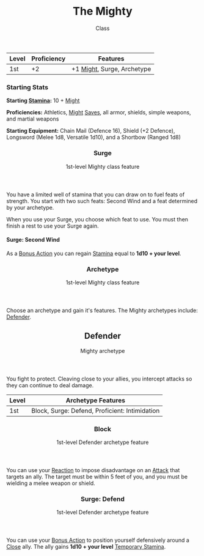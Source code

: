 <header>

# The Mighty

<p class="subheading">Class</p>

</header>

| Level | Proficiency | Features  |
| ----  | ----------- |- |
| 1st   | +2          | +1 [Might](pages/characters/attributes.md?id=might), Surge, Archetype |

### Starting Stats

**Starting [Stamina](pages/combat/stamina.md):** 10 + [Might](pages/characters/attributes.md?id=might)

**Proficiencies:** Athletics, [Might](pages/characters/attributes.md?id=might) [Saves](pages/rules/rolling/saves.md), all armor, shields, simple weapons, and martial weapons

**Starting Equipment:** Chain Mail (Defence 16), Shield (+2 Defence), Longsword (Melee 1d8, Versatile 1d10), and a Shortbow (Ranged 1d8)

<header>

### Surge

<p class="subheading">1st-level Mighty class feature</p>

</header>

You have a limited well of stamina that you can draw on to fuel feats of strength. You start with two such feats: Second Wind and a feat determined by your archetype.

When you use your Surge, you choose which feat to use. You must then finish a rest to use your Surge again.

#### Surge: Second Wind

As a [Bonus Action](pages/combat/bonus-actions.md) you can regain [Stamina](pages/combat/stamina.md) equal to **1d10 + your level**.

<header>

### Archetype

<p class="subheading">1st-level Mighty class feature</p>

</header>

Choose an archetype and gain it's features. The Mighty archetypes include: [Defender](pages/classes/mighty.md?id=defender).

<header>

## Defender

<p class="subheading">Mighty archetype</p>

</header>

You fight to protect. Cleaving close to your allies, you intercept attacks so they can continue to deal damage.

| Level | Archetype Features |
| ----  | ------------------ |
| 1st   | Block, Surge: Defend, Proficient: Intimidation |

<header>

### Block

<p class="subheading">1st-level Defender archetype feature</p>

</header>

You can use your [Reaction](pages/combat/reactions.md) to impose disadvantage on an [Attack](pages/combat/attacks.md) that targets an ally. The target must be within 5 feet of you, and you must be wielding a melee weapon or shield.

<header>

### Surge: Defend

<p class="subheading">1st-level Defender archetype feature</p>

</header>

You can use your [Bonus Action](pages/combat/bonus-actions.md) to position yourself defensively around a [Close](pages/rules/distance) ally. The ally gains **1d10 + your level** [Temporary Stamina]().
